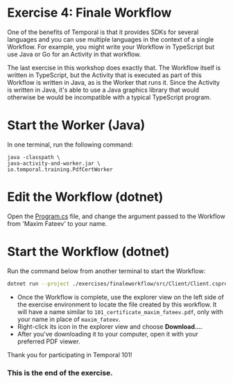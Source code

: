 # Exercise 4: Finale Workflow

One of the benefits of Temporal is that it provides SDKs for several
languages and you can use multiple languages in the context of a single
Workflow. For example, you might write your Workflow in TypeScript but use
Java or Go for an Activity in that workflow.

The last exercise in this workshop does exactly that. The Workflow
itself is written in TypeScript, but the Activity that is executed as part
of this Workflow is written in Java, as is the Worker that runs it.
Since the Activity is written in Java, it's able to use a Java graphics
library that would otherwise be would be incompatible with a typical
TypeScript program.

# Start the Worker (Java)

In one terminal, run the following command:

```
java -classpath \
java-activity-and-worker.jar \
io.temporal.training.PdfCertWorker
```

# Edit the Workflow (dotnet)

Open the [Program.cs](./src/Client/Program.cs) file, and change the argument passed to the Workflow from 'Maxim Fateev' to your name.

# Start the Workflow (dotnet)

Run the command below from another terminal to start the Workflow:

```sh
dotnet run --project ./exercises/finaleworkflow/src/Client/Client.csproj
```

- Once the Workflow is complete, use the explorer
  view on the left side of the exercise environment
  to locate the file created by this workflow. It
  will have a name similar to `101_certificate_maxim_fateev.pdf`,
  only with your name in place of `maxim_fateev`.
- Right-click its icon in the explorer view and choose
  **Download...**.
- After you've downloading it to your
  computer, open it with your preferred PDF viewer.

Thank you for participating in Temporal 101!

### This is the end of the exercise.
